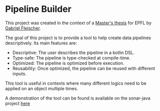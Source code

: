 Pipeline Builder
================

This project was created in the context of a [Master's thesis](./MasterThesis.pdf) for EPFL by [Gabriel Fleischer](https://github.com/GabrielFleischer).

The goal of this project is to provide a tool to help create data pipelines descriptively. Its main features are:
- Descriptive: The user describes the pipeline in a kotlin DSL.
- Type-safe: The pipeline is type-checked at compile-time.
- Optimized: The pipeline is optimized before execution.
- Reusability: Once optimized, the pipeline can be reused with different inputs.

This tool is useful in contexts where many different logics need to be applied on an object multiple times.

A demonstration of the tool can be found is available on the sonar-java project [here](https://github.com/SonarSource/analysis-ast-query/)